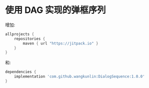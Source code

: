 # 使用 DAG 实现的弹框序列

增加:
```gradle
allprojects {
    repositories {
        maven { url "https://jitpack.io" }
    }
}
```
和:

```gradle
dependencies {
    implementation 'com.github.wangkunlin:DialogSequence:1.0.0'
}
```
